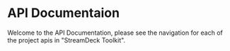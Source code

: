 # API Documentaion

Welcome to the API Documentation, please see the navigation for each of the project apis in "StreamDeck Toolkit".
